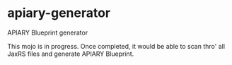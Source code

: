 apiary-generator
================

APIARY Blueprint generator

This mojo is in progress. Once completed, it would be able to scan thro' all JaxRS files and generate APIARY Blueprint.